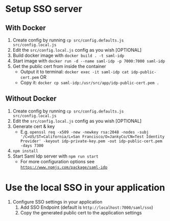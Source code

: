 # Setup SSO server

## With Docker

1. Create config by running `cp src/config.defaults.js src/config.local.js`
1. Edit the `src/config.local.js` config  as you wish [OPTIONAL]
1. Build docker image with `docker build . -t saml-idp`
1. Start image with `docker run -d --name saml-idp -p 7000:7000 saml-idp`
1. Get the public cert from inside the container
    - Output it to terminal: `docker exec -it saml-idp cat idp-public-cert.pem` OR
    - Copy it: `docker cp saml-idp:/usr/src/app/idp-public-cert.pem .`

## Without Docker
1. Create config by running `cp src/config.defaults.js src/config.local.js`
1. Edit the `src/config.local.js` config  as you wish [OPTIONAL]
1. Generate cert & key
   * E.g. `openssl req -x509 -new -newkey rsa:2048 -nodes -subj '/C=US/ST=California/L=San Francisco/O=JankyCo/CN=Test Identity Provider' -keyout idp-private-key.pem -out idp-public-cert.pem -days 7300`
1. `npm install`
1. Start Saml Idp server with `npm run start`
    * For more configuration options see [`https://www.npmjs.com/package/saml-idp`](https://www.npmjs.com/package/saml-idp)

# Use the local SSO in your application
1. Configure SSO settings in your application
    1. Add SSO Endpoint (default is `http://localhost:7000/saml/sso`)
    1. Copy the generated public cert to the application settings